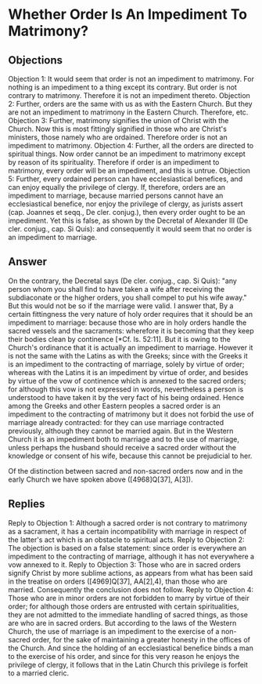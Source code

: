 # Whether Order Is An Impediment To Matrimony?
## Objections
Objection 1: It would seem that order is not an impediment to matrimony. For nothing is an impediment to a thing except its contrary. But order is not contrary to matrimony. Therefore it is not an impediment thereto.
Objection 2: Further, orders are the same with us as with the Eastern Church. But they are not an impediment to matrimony in the Eastern Church. Therefore, etc.
Objection 3: Further, matrimony signifies the union of Christ with the Church. Now this is most fittingly signified in those who are Christ's ministers, those namely who are ordained. Therefore order is not an impediment to matrimony.
Objection 4: Further, all the orders are directed to spiritual things. Now order cannot be an impediment to matrimony except by reason of its spirituality. Therefore if order is an impediment to matrimony, every order will be an impediment, and this is untrue.
Objection 5: Further, every ordained person can have ecclesiastical benefices, and can enjoy equally the privilege of clergy. If, therefore, orders are an impediment to marriage, because married persons cannot have an ecclesiastical benefice, nor enjoy the privilege of clergy, as jurists assert (cap. Joannes et seqq., De cler. conjug.), then every order ought to be an impediment. Yet this is false, as shown by the Decretal of Alexander III (De cler. conjug., cap. Si Quis): and consequently it would seem that no order is an impediment to marriage.
## Answer
On the contrary, the Decretal says (De cler. conjug., cap. Si Quis): "any person whom you shall find to have taken a wife after receiving the subdiaconate or the higher orders, you shall compel to put his wife away." But this would not be so if the marriage were valid.
I answer that, By a certain fittingness the very nature of holy order requires that it should be an impediment to marriage: because those who are in holy orders handle the sacred vessels and the sacraments: wherefore it is becoming that they keep their bodies clean by continence [*Cf. Is. 52:11]. But it is owing to the Church's ordinance that it is actually an impediment to marriage. However it is not the same with the Latins as with the Greeks; since with the Greeks it is an impediment to the contracting of marriage, solely by virtue of order; whereas with the Latins it is an impediment by virtue of order, and besides by virtue of the vow of continence which is annexed to the sacred orders; for although this vow is not expressed in words, nevertheless a person is understood to have taken it by the very fact of his being ordained. Hence among the Greeks and other Eastern peoples a sacred order is an impediment to the contracting of matrimony but it does not forbid the use of marriage already contracted: for they can use marriage contracted previously, although they cannot be married again. But in the Western Church it is an impediment both to marriage and to the use of marriage, unless perhaps the husband should receive a sacred order without the knowledge or consent of his wife, because this cannot be prejudicial to her.

Of the distinction between sacred and non-sacred orders now and in the early Church we have spoken above ([4968]Q[37], A[3]).
## Replies
Reply to Objection 1: Although a sacred order is not contrary to matrimony as a sacrament, it has a certain incompatibility with marriage in respect of the latter's act which is an obstacle to spiritual acts.
Reply to Objection 2: The objection is based on a false statement: since order is everywhere an impediment to the contracting of marriage, although it has not everywhere a vow annexed to it.
Reply to Objection 3: Those who are in sacred orders signify Christ by more sublime actions, as appears from what has been said in the treatise on orders ([4969]Q[37], AA[2],4), than those who are married. Consequently the conclusion does not follow.
Reply to Objection 4: Those who are in minor orders are not forbidden to marry by virtue of their order; for although those orders are entrusted with certain spiritualities, they are not admitted to the immediate handling of sacred things, as those are who are in sacred orders. But according to the laws of the Western Church, the use of marriage is an impediment to the exercise of a non-sacred order, for the sake of maintaining a greater honesty in the offices of the Church. And since the holding of an ecclesiastical benefice binds a man to the exercise of his order, and since for this very reason he enjoys the privilege of clergy, it follows that in the Latin Church this privilege is forfeit to a married cleric.